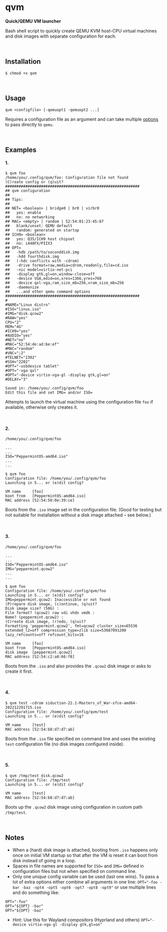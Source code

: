# qvm
**Quick/QEMU VM launcher**

Bash shell script to quickly create QEMU KVM host-CPU virtual machines and disk images with separate configuration for each.

<br>

## Installation

```
$ chmod +x qvm
```

<br>

## Usage

```
qvm <configfile> [-qemuopt1 -qemuopt2 ...]
```

Requires a configuration file as an argument and can take multiple [options](https://man.archlinux.org/man/qemu.1) to pass directly to `qemu`.

<br>

## Examples

#### 1.
```
$ qvm foo
/home/you/.config/qvm/foo: Configuration file not found
(C)reate config or (q)uit?
############################################################
## qvm configuration
##
## Tips:
##
## NET= <boolean> | bridge0 | br0 | virbr0
##   yes: enable
##   no: no networking
## MAC= <empty> | random | 52:54:01:23:45:67
##   blank/unset: QEMU default
##   random: generated on startup
## ICH9= <boolean>
##   yes: Q35/ICH9 host chipset
##   no: i440FX/PIIX3
## OPT=
##   -hdb /path/to/seconddisk.img
##   -hdd fourthdisk.img
##   (-hdc conflicts with -cdrom)
##   -drive format=raw,media=cdrom,readonly,file=cd.iso
##   -nic model=virtio-net-pci
##   -display gtk,gl=on,window-close=off
##   -device VGA,edid=on,xres=1366,yres=768
##   -device qxl-vga,ram_size_mb=256,vram_size_mb=256
##   -daemonize
##   ...and other qemu command options
############################################################
#
#NAME="Linux distro"
#ISO="linux.iso"
#IMG="disk.qcow2"
#RAW="yes"
CPU="2"
MEM="4G"
#ICH9="yes"
#AUDIO="yes"
#NET="no"
#MAC="52:54:de:ad:be:ef"
#MAC="random"
#VNC=":2"
#TELNET="2302"
#SSH="2202"
#OPT="-usbdevice tablet"
#OPT="-vga qxl"
#OPT="-device virtio-vga-gl -display gtk,gl=on"
#DELAY="3"

Saved in: /home/you/.config/qvm/foo
Edit this file and set IMG= and/or ISO=
```

Attempts to launch the virtual machine using the configuration file `foo` if available, otherwise only creates it.

<br>

#### 2.
`/home/you/.config/qvm/foo`
```
...
...
ISO="PeppermintOS-amd64.iso"
...
...
```

```
$ qvm foo
Configuration file: /home/you/.config/qvm/foo
Launching in 5... or (e)dit config?

VM name     [foo]
boot from   [PeppermintOS-amd64.iso]
MAC address [52:54:50:0e:39:ce]
```

Boots from the `.iso` image set in the configuration file. (Good for testing but not suitable for installation without a disk image attached – see below.)

<br>

#### 3.
`/home/you/.config/qvm/foo`
```
...
...
ISO="PeppermintOS-amd64.iso"
IMG="peppermint.qcow2"
...
...
```

```
$ qvm foo
Configuration file: /home/you/.config/qvm/foo
Launching in 5... or (e)dit config?
IMG=peppermint.qcow2: Inaccessible or not found
(P)repare disk image, (c)ontinue, (q)uit?
Disk image size? (50G) :
File format? (qcow2) raw vdi vhdx vmdk :
Name? (peppermint.qcow2) :
(C)reate disk image, (r)edo, (q)uit?
Formatting 'peppermint.qcow2', fmt=qcow2 cluster_size=65536 extended_l2=off compression_type=zlib size=53687091200 lazy_refcounts=off refcount_bits=16

VM name     [foo]
boot from   [PeppermintOS-amd64.iso]
disk image  [peppermint.qcow2]
MAC address [52:54:c2:a8:66:f8]
```

Boots from the `.iso` and also provides the `.qcow2` disk image or asks to create it first.

<br>

#### 4.
```
$ qvm test -cdrom siduction-22.1-Masters_of_War-xfce-amd64-202212291715.iso
Configuration file: /home/you/.config/qvm/test
Launching in 5... or (e)dit config?

VM name     [test]
MAC address [52:54:b8:d7:d7:ab]
```

Boots from the `.iso` file specified on command line and uses the existing `test` configuration file (no disk images configured inside).

<br>

#### 5.
```
$ qvm /tmp/test disk.qcow2
Configuration file: /tmp/test
Launching in 5... or (e)dit config?

VM name     [test]
MAC address [52:54:b8:d7:d7:ab]
```

Boots up the `.qcow2` disk image using configuration in custom path `/tmp/test`.

<br>

## Notes
* When a (hard) disk image is attached, booting from `.iso` happens only once on initial VM startup so that after the VM is reset it can boot from disk instead of going in a loop.
* Spaces in file names are supported for `ISO=` and `IMG=` defined in configuration files but not when specified on command line.
* Only one *unique* config variable can be used (last one wins). To pass a lot of extra options either combine all arguments in one line: `OPT="-foo -bar -baz -opt4 -opt5 -opt6 -opt7 -opt8 -opt9"` or use multiple lines and do something like:
```
OPT="-foo"
OPT="${OPT} -bar"
OPT="${OPT} -baz"
```
* Hint: Use this for Wayland compositors (Hyprland and others) `OPT="-device virtio-vga-gl -display gtk,gl=on"`
